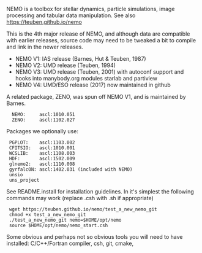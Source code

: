 NEMO is a toolbox for stellar dynamics, particle simulations, image processing and
tabular data manipulation. See also https://teuben.github.io/nemo 

This is the 4th major release of NEMO,  and although data are compatible
with earlier releases, source code may need to be tweaked a
bit to compile and link in the newer releases. 

   * NEMO V1:	IAS release (Barnes, Hut & Teuben, 1987)
   * NEMO V2:	UMD release (Teuben, 1994)
   * NEMO V3:	UMD release (Teuben, 2001) with autoconf support and
		hooks into manybody.org modules starlab and partiview
   * NEMO V4:   UMD/ESO release (2017) now maintained in github

A related package, ZENO, was spun off NEMO V1, and is maintained by Barnes.

  	  NEMO:     ascl:1010.051
	  ZENO:     ascl:1102.027

Packages we optionally use:

	 PGPLOT:    ascl:1103.002
	 CFITSIO:   ascl:1010.001
	 WCSLIB:    ascl:1108.003
	 HDF:	    ascl:1502.009
	 glnemo2:   ascl:1110.008
	 gyrfalcON: ascl:1402.031 (included with NEMO)
	 unsio
	 uns_project

See README.install for installation guidelines. In it's simplest the following commands may work
(replace .csh with .sh if appropriate)


	 wget https://teuben.github.io/nemo/test_a_new_nemo_git
	 chmod +x test_a_new_nemo_git
	 ./test_a_new_nemo_git nemo=$HOME/opt/nemo
	 source $HOME/opt/nemo/nemo_start.csh

Some obvious and perhaps not so obvious tools you will need to have installed:  C/C++/Fortran compiler,
csh, git, cmake,
